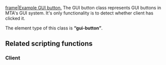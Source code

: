 [frame|Example GUI button.](/docs/image-gui-button.png.md "wikilink") The GUI button class represents GUI buttons in MTA's GUI system. It's only functionality is to detect whether client has clicked it.

The element type of this class is **“gui-button”**.

Related scripting functions
---------------------------

### Client
